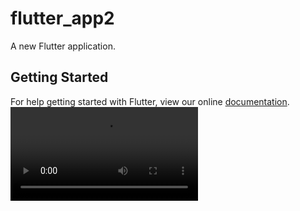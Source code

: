 # flutter_app2

A new Flutter application.

## Getting Started

For help getting started with Flutter, view our online
[documentation](https://flutter.io/).
![Video\n](https://github.com/bambanghariantosianturi/Example-Flutter/blob/master/Video%20Flutter2.wmv)

